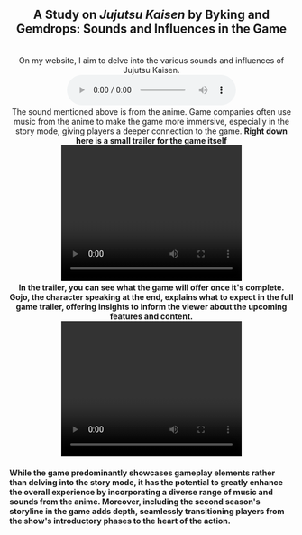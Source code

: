 <title></title>
<head></head>
<body>
  <center>
    <h2>A Study on <i>Jujutsu Kaisen</i> by Byking and Gemdrops: Sounds and Influences in the Game</h2>
  <br>On my website, I aim to delve into the various sounds and influences of Jujutsu Kaisen.
  <br><audio controls>
  <source src="horse.ogg" type="audio/ogg">
  <source src="Special.mp3" type="audio/mpeg">
</audio>
  <br>The sound mentioned above is from the anime. Game companies often use music from the anime to make the game more immersive, especially in the story mode, giving players a deeper connection to the game.
  <b>Right down here is a small trailer for the game itself<b>
<br><video width="320" height="240" controls>
  <source src="JJK.mp4" type="video/mp4">
  <source src="movie.ogg" type="video/ogg">
</video>
  <br>In the trailer, you can see what the game will offer once it's complete. Gojo, the character speaking at the end, explains what to expect in the full game trailer, offering insights to inform the viewer about the upcoming features and content.
<br><video width="320" height="240" controls>
  <source src="JJK2.mp4" type="video/mp4">
  <source src="movie.ogg" type="video/ogg">
<br>The characters highlighted in the trailer receive the most screen time in the anime's first season. These individuals are more widely recognized, given their prominence in the initial season, especially considering that the second season has been recently released.
<br><img src="Sukuna2.png">
  <br>The individual depicted in the picture is Sukuna, the primary antagonist in the show. The image is a snapshot from a gameplay video showcasing the fighting mode of the game, where players engage in battles, and Sukuna takes on a significant role as a formidable adversary within this mode.
  </center>
<br>While the game predominantly showcases gameplay elements rather than delving into the story mode, it has the potential to greatly enhance the overall experience by incorporating a diverse range of music and sounds from the anime. Moreover, including the second season's storyline in the game adds depth, seamlessly transitioning players from the show's introductory phases to the heart of the action.
